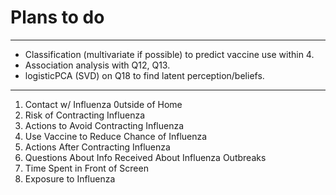 # Plans to do
----------------------------------------------------------
* Classification (multivariate if possible) to predict vaccine use within 4.
* Association analysis with Q12, Q13.
* logisticPCA (SVD) on Q18 to find latent perception/beliefs. 
----------------------------------------------------------
1.	Contact w/ Influenza 0utside of Home
2.	Risk of Contracting Influenza
3.	Actions to Avoid Contracting Influenza
4.	Use Vaccine to Reduce Chance of Influenza
5.	Actions After Contracting Influenza
6.	Questions About Info Received About Influenza Outbreaks
7.	Time Spent in Front of Screen 
8.	Exposure to Influenza

